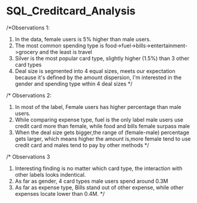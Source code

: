 # SQL_Creditcard_Analysis

/*Observations 1: 

1. In the data, female users is 5% higher than male users.
2. The most common spending type is food->fuel->bills->entertainment->grocery and the least is travel
3. Silver is the most popular card type, slightly higher (1.5%) than 3 other card types
4. Deal size is segmented into 4 equal sizes, meets our expectation because it's defined by the amount 
   dispersion, I'm interested in the gender and spending type wthin 4 deal sizes
   */

/* Observations 2:

1. In most of the label, Female users has higher percentage than male users.
2. While comparing expense type, fuel is the only label male users use credit card more than female, 
while food and bills female surpass male 
3. When the deal size gets bigger,the range of (female-male) percentage gets larger, 
which means higher the amount is,more female tend to use credit card and males tend to 
pay by other methods
*/

/* Observations 3

1. Interesting finding is no matter which card type, the interaction with other labels looks indentical.
2. As far as gender, 4 card types male users spend around 0.3M
3. As far as expense type, Bills stand out of other expense, while other expenses locate lower than 0.4M.
*/
